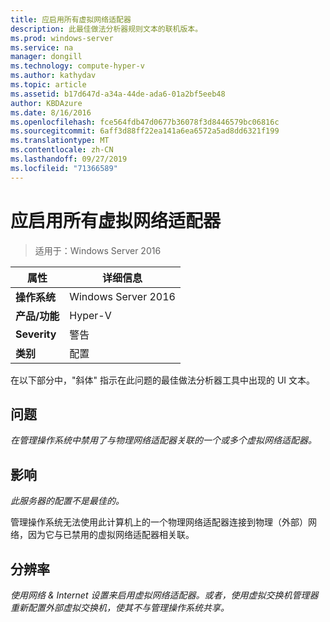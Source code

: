 ```yaml
---
title: 应启用所有虚拟网络适配器
description: 此最佳做法分析器规则文本的联机版本。
ms.prod: windows-server
ms.service: na
manager: dongill
ms.technology: compute-hyper-v
ms.author: kathydav
ms.topic: article
ms.assetid: b17d647d-a34a-44de-ada6-01a2bf5eeb48
author: KBDAzure
ms.date: 8/16/2016
ms.openlocfilehash: fce564fdb47d0677b36078f3d8446579bc06816c
ms.sourcegitcommit: 6aff3d88ff22ea141a6ea6572a5ad8dd6321f199
ms.translationtype: MT
ms.contentlocale: zh-CN
ms.lasthandoff: 09/27/2019
ms.locfileid: "71366589"
---
```

# <a name="all-virtual-network-adapters-should-be-enabled"></a>应启用所有虚拟网络适配器

>适用于：Windows Server 2016


  
|属性|详细信息|  
|-|-|  
|**操作系统**|Windows Server 2016|  
|**产品/功能**|Hyper-V|  
|**Severity**|警告|  
|**类别**|配置|  
  
在以下部分中，"斜体" 指示在此问题的最佳做法分析器工具中出现的 UI 文本。  
  
## <a name="issue"></a>问题  
  
*在管理操作系统中禁用了与物理网络适配器关联的一个或多个虚拟网络适配器。*  
  
## <a name="impact"></a>影响  
  
*此服务器的配置不是最佳的。*  
  
管理操作系统无法使用此计算机上的一个物理网络适配器连接到物理（外部）网络，因为它与已禁用的虚拟网络适配器相关联。  
  
## <a name="resolution"></a>分辨率  
  
*使用网络 & Internet 设置来启用虚拟网络适配器。或者，使用虚拟交换机管理器重新配置外部虚拟交换机，使其不与管理操作系统共享。*  
  



